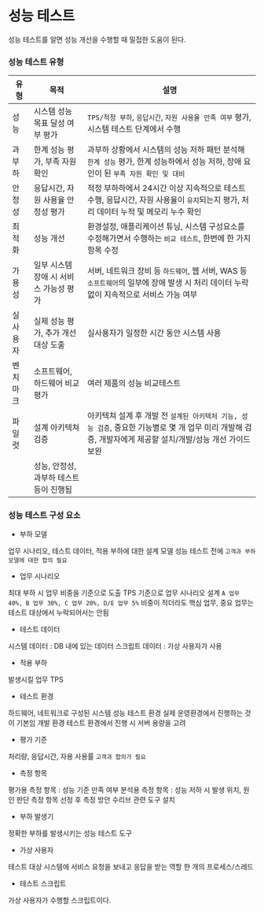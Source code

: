 # 성능 테스트

성능 테스트를 알면 성능 개선을 수행할 때 밀접한 도움이 된다.

### 성능 테스트 유형

|유형   |목적   |설명               |
|------|------|-----------------------------------------------------|
|성능   |시스템 성능 목표 달성 여부 평가|`TPS/적정 부하`, `응답시간`, `자원 사용율 만족 여부` 평가, 시스템 테스트 단계에서 수행|
|과부하 |한계 성능 평가, 부족 자원 확인 |과부하 상황에서 시스템의 성능 저하 패턴 분석해 `한계 성능` 평가, 한계 성능하에서 성능 저하, 장애 요인이 된 `부족 자원 확인 및 대비`|
|안정성|응답시간, 자원 사용율 안정성 평가|적정 부하하에서 24시간 이상 지속적으로 테스트 수행, 응답시간, 자원 사용율이 `유지`되는지 평가, 처리 데이터 누적 및 메모리 누수 확인|
|최적화 |성능 개선                        |환경설정, 애플리케이션 튜닝, 시스템 구성요소를 수정해가면서 수행하는 `비교 테스트`, 한번에 한 가지 항목 수정|
|가용성 |일부 시스템 장애 시 서비스 가능성 평가 |서버, 네트워크 장비 등 `하드웨어`, 웹 서버, WAS 등 `소프트웨어`의 일부에 장애 발생 시 처리 데이터 누락 없이 지속적으로 서비스 가능 여부|
|실사용자|실제 성능 평가, 추가 개선 대상 도출   | 실사용자가 일정한 시간 동안 시스템 사용   |
|벤치마크|소프트웨어, 하드웨어 비교 평가        | 여러 제품의 성능 비교테스트  |
|파일럿 |설계 아키텍쳐 검증 |아키텍쳐 설계 후 개발 전 `설계된 아키텍처 기능, 성능 검증`, 중요한 기능별로 몇 개 업무 미리 개발해 검증, 개발자에게 제공할 설치/개발/성능 개선 가이드 보완|
|                      |성능, 안정성, 과부하 테스트 등이 진행됨

### 성능 테스트 구성 요소

* 부하 모델

업무 시나리오, 테스트 데이터, 적용 부하에 대한 설계 모델
성능 테스트 전에 `고객과 부하 모델에 대한 합의 필요`

* 업무 시나리오

최대 부하 시 업무 비중을 기준으로 도출
TPS 기준으로 업무 시나리오 설계
`A 업무 40%, B 업무 30%, C 업무 20%, D/E 업무 5%`
비중이 적더라도 핵심 업무, 중요 업무는 테스트 대상에서 누락되어서는 안됨

* 테스트 데이터

시스템 데이터 : DB 내에 있는 데이터
스크립트 데이터 : 가상 사용자가 사용

* 적용 부하

발생시킬 업무 TPS

* 테스트 환경

하드웨어, 네트워크로 구성된 시스템 성능 테스트 환경
실제 운영환경에서 진행하는 것이 기본임
개발 환경 테스트 환경에서 진행 시 서버 용량을 고려

* 평가 기준

처리량, 응답시간, 자용 사용률
`고객과 합의가 필요`

* 측정 항목

평가용 측정 항목 : 성능 기준 만족 여부
분석용 측정 항목 : 성능 저하 시 발생 위치, 원인 판단
측정 항목 선정 후 측정 방안 수리브 관련 도구 설치

* 부하 발생기

정확한 부하를 발생시키는 성능 테스트 도구

* 가상 사용자

테스트 대상 시스템에 서비스 요청을 보내고 응답을 받는 역할
한 개의 프로세스/스레드

* 테스트 스크립트

가상 사용자가 수행할 스크립트이다.

